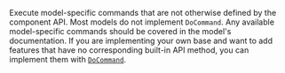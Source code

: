 Execute model-specific commands that are not otherwise defined by the component API.
Most models do not implement `DoCommand`.
Any available model-specific commands should be covered in the model's documentation.
If you are implementing your own base and want to add features that have no corresponding built-in API method, you can implement them with [`DoCommand`](/dev/reference/sdks/docommand/).
